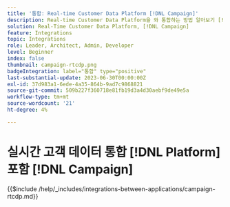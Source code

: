 ```yaml
---
title: '통합: Real-time Customer Data Platform [!DNL Campaign]'
description: Real-time Customer Data Platform을 와 통합하는 방법 알아보기 [!DNL Campaign]
solution: Real-Time Customer Data Platform, [!DNL Campaign]
feature: Integrations
topic: Integrations
role: Leader, Architect, Admin, Developer
level: Beginner
index: false
thumbnail: campaign-rtcdp.png
badgeIntegration: label="통합" type="positive"
last-substantial-update: 2023-06-30T00:00:00Z
exl-id: 37d983a1-6ede-4a35-864b-9ad7c9868821
source-git-commit: 509b227f360718e81fb19d3a4d30aebf9de49e5a
workflow-type: tm+mt
source-wordcount: '21'
ht-degree: 4%

---
```


# 실시간 고객 데이터 통합 [!DNL Platform] 포함 [!DNL Campaign]

{{$include /help/_includes/integrations-between-applications/campaign-rtcdp.md}}
